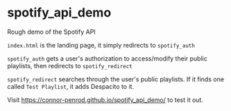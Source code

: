 # spotify_api_demo
Rough demo of the Spotify API

`index.html` is the landing page, it simply redirects to `spotify_auth`

`spotify_auth` gets a user's authorization to access/modify their public playlists, then redirects to `spotify_redirect`

`spotify_redirect` searches through the user's public playlists. If it finds one called `Test Playlist`, it adds Despacito to it.

Visit https://connor-penrod.github.io/spotify_api_demo/ to test it out.
